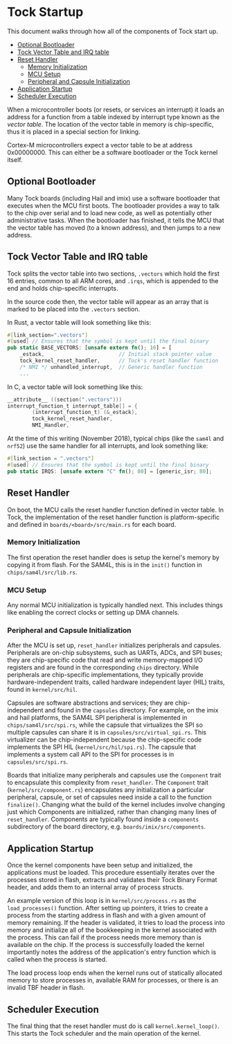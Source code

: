 Tock Startup
============

This document walks through how all of the components of Tock start up.

<!-- npm i -g markdown-toc; markdown-toc -i Startup.md -->

<!-- toc -->

- [Optional Bootloader](#optional-bootloader)
- [Tock Vector Table and IRQ table](#tock-vector-table-and-irq-table)
- [Reset Handler](#reset-handler)
  * [Memory Initialization](#memory-initialization)
  * [MCU Setup](#mcu-setup)
  * [Peripheral and Capsule Initialization](#peripheral-and-capsule-initialization)
- [Application Startup](#application-startup)
- [Scheduler Execution](#scheduler-execution)

<!-- tocstop -->

When a microcontroller boots (or resets, or services an interrupt) it loads an
address for a function from a table indexed by interrupt type known as the
_vector table_. The location of the vector table in memory is chip-specific,
thus it is placed in a special section for linking.

Cortex-M microcontrollers expect a vector table to be at address 0x00000000.
This can either be a software bootloader or the Tock kernel itself.

## Optional Bootloader

Many Tock boards (including Hail and imix) use a software bootloader that
executes when the MCU first boots. The bootloader provides a way to talk to the
chip over serial and to load new code, as well as potentially other
administrative tasks. When the bootloader has finished, it tells the MCU that
the vector table has moved (to a known address), and then jumps to a new
address.

## Tock Vector Table and IRQ table

Tock splits the vector table into two sections, `.vectors` which hold the first
16 entries, common to all ARM cores, and `.irqs`, which is appended to the end
and holds chip-specific interrupts.

In the source code then, the vector table will appear as an array that is
marked to be placed into the `.vectors` section.

In Rust, a vector table will look something like this:
```rust
#[link_section=".vectors"]
#[used] // Ensures that the symbol is kept until the final binary
pub static BASE_VECTORS: [unsafe extern fn(); 16] = [
    _estack,                        // Initial stack pointer value
    tock_kernel_reset_handler,      // Tock's reset handler function
    /* NMI */ unhandled_interrupt,  // Generic handler function
    ...
```

In C, a vector table will look something like this:

```c
__attribute__ ((section(".vectors")))
interrupt_function_t interrupt_table[] = {
        (interrupt_function_t) (&_estack),
        tock_kernel_reset_handler,
        NMI_Handler,
```

At the time of this writing (November 2018), typical chips (like the `sam4l` and
`nrf52`) use the same handler for all interrupts, and look something like:

```rust
#[link_section = ".vectors"]
#[used] // Ensures that the symbol is kept until the final binary
pub static IRQS: [unsafe extern "C" fn(); 80] = [generic_isr; 80];
```

## Reset Handler

On boot, the MCU calls the reset handler function defined in vector
table. In Tock, the implementation of the reset handler function is
platform-specific and defined in `boards/<board>/src/main.rs` for each
board.

### Memory Initialization

The first operation the reset handler does is setup the kernel's memory by
copying it from flash. For the SAM4L, this is in the `init()` function in
`chips/sam4l/src/lib.rs`.

### MCU Setup

Any normal MCU initialization is typically handled next. This includes
things like enabling the correct clocks or setting up DMA channels.

### Peripheral and Capsule Initialization

After the MCU is set up, `reset_handler` initializes peripherals and
capsules. Peripherals are on-chip subsystems, such as UARTs, ADCs, and
SPI buses; they are chip-specific code that read and write
memory-mapped I/O registers and are found in the corresponding `chips`
directory. While peripherals are chip-specific implementations, they
typically provide hardware-independent traits, called hardware
independent layer (HIL) traits, found in `kernel/src/hil`.

Capsules are software abstractions and services; they are
chip-independent and found in the `capsules` directory. For example,
on the imix and hail platforms, the SAM4L SPI peripheral is
implemented in `chips/sam4l/src/spi.rs`, while the capsule that
virtualizes the SPI so multiple capsules can share it is in
`capsules/src/virtual_spi.rs`.  This virtualizer can be
chip-independent because the chip-specific code implements the SPI HIL
(`kernel/src/hil/spi.rs`). The capsule that implements a system call
API to the SPI for processes is in `capsules/src/spi.rs`.

Boards that initialize many peripherals and capsules use the `Component`
trait to encapsulate this complexity from `reset_handler`. The `Component`
trait (`kernel/src/component.rs`) encapsulates any initialization a
particular peripheral, capsule, or set of capsules need inside a
call to the function `finalize()`. Changing what the build of the kernel
includes involve changing just which Components are initialized, rather
than changing many lines of `reset_handler`. Components are typically
found inside a `components` subdirectory of the board directory, e.g.
`boards/imix/src/components`.

## Application Startup

Once the kernel components have been setup and initialized, the applications
must be loaded. This procedure essentially iterates over the processes stored in
flash, extracts and validates their Tock Binary Format header, and adds them to
an internal array of process structs.

An example version of this loop is in `kernel/src/process.rs` as the
`load_processes()` function. After setting up pointers, it tries to create a
process from the starting address in flash and with a given amount of memory
remaining. If the header is validated, it tries to load the process into memory
and initialize all of the bookkeeping in the kernel associated with the process.
This can fail if the process needs more memory than is available on the chip. If
the process is successfully loaded the kernel importantly notes the address of
the application's entry function which is called when the process is started.

The load process loop ends when the kernel runs out of statically allocated
memory to store processes in, available RAM for processes, or there is an
invalid TBF header in flash.

## Scheduler Execution

The final thing that the reset handler must do is call `kernel.kernel_loop()`.
This starts the Tock scheduler and the main operation of the kernel.

